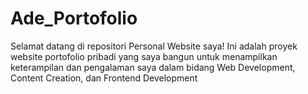 # Ade_Portofolio
Selamat datang di repositori Personal Website saya! Ini adalah proyek website portofolio pribadi yang saya bangun untuk menampilkan keterampilan dan pengalaman saya dalam bidang Web Development, Content Creation, dan Frontend Development
